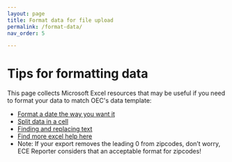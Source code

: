 ```yaml
---
layout: page
title: Format data for file upload
permalink: /format-data/
nav_order: 5

---
```


# Tips for formatting data

This page collects Microsoft Excel resources that may be useful if you need to format your data to match OEC's data template:


*   [Format a date the way you want it](https://support.microsoft.com/en-us/office/format-a-date-the-way-you-want-8e10019e-d5d8-47a1-ba95-db95123d273e)
*   [Split data in a cell](https://support.microsoft.com/en-us/office/split-a-cell-f1804d0c-e180-4ed0-a2ae-973a0b7c6a23)
*   [Finding and replacing text](https://support.microsoft.com/en-us/office/find-or-replace-text-and-numbers-on-a-worksheet-0e304ca5-ecef-4808-b90f-fdb42f892e90#ID0EACAAA=Windows)
*   [Find more excel help here](https://support.microsoft.com/en-us/excel)
*   Note: If your export removes the leading 0 from zipcodes, don’t worry, ECE Reporter considers that an acceptable format for zipcodes!


